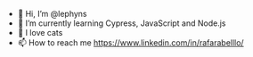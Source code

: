 - 👋 Hi, I’m @lephyns
- 🌱 I’m currently learning Cypress, JavaScript and Node.js
- 💞️ I love cats
- 📫 How to reach me https://www.linkedin.com/in/rafarabelllo/

<!---
lephyns/lephyns is a ✨ special ✨ repository because its `README.md` (this file) appears on your GitHub profile.
You can click the Preview link to take a look at your changes.
--->

